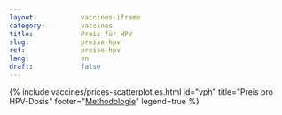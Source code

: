 ```yaml
---
layout:           vaccines-iframe
category:         vaccines
title:            Preis für HPV
slug:             preise-hpv
ref:              preise-hpv
lang:             en
draft:            false
---
```


<div class="container page-content" markdown="1">
{% include vaccines/prices-scatterplot.es.html id="vph" title="Preis pro HPV-Dosis" footer="<a href=\"https://medicamentalia.org/vaccines/team/#vph\" target=\"_blank\">Methodologie</a>" legend=true %}
</div>

